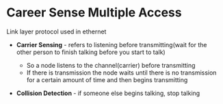 # Career Sense Multiple Access
Link layer protocol used in ethernet


- __Carrier Sensing__ - refers to listening before transmitting(wait for the other person to finish talking before you start to talk)
    - So a node listens to the channel(carrier) before transmitting
    - If there is transmission the node waits until there is no transmission for a certain amount of time and then begins transmitting

- __Collision Detection__ - if someone else begins talking, stop talking
